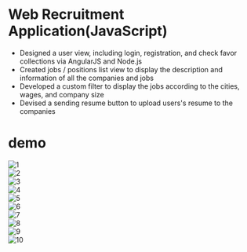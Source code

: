 # Web Recruitment Application(JavaScript)
- Designed a user view, including login, registration, and check favor collections via AngularJS and Node.js </br>
- Created jobs / positions list view to display the description and information of all the companies and jobs </br>
- Developed a custom filter to display the jobs according to the cities, wages, and company size </br>
- Devised a sending resume button to upload users's resume to the companies </br>


# demo

![1](https://user-images.githubusercontent.com/21152514/31404380-c4fc1992-adb0-11e7-9b14-c4d3b279f2fd.png)</br>
![2](https://user-images.githubusercontent.com/21152514/31404381-c517e9b0-adb0-11e7-910a-9657a9252542.png)</br>
![3](https://user-images.githubusercontent.com/21152514/31404382-c535e758-adb0-11e7-81c8-f46d62db1a15.png)</br>
![4](https://user-images.githubusercontent.com/21152514/31404383-c5507eba-adb0-11e7-9d01-015ddd385e8f.png)</br>
![5](https://user-images.githubusercontent.com/21152514/31404384-c569c208-adb0-11e7-9b0f-ba12e07aa1ae.png)</br>
![6](https://user-images.githubusercontent.com/21152514/31404385-c592eeb2-adb0-11e7-9b25-f931e2a560fc.png)</br>
![7](https://user-images.githubusercontent.com/21152514/31404386-c5aaf106-adb0-11e7-868a-748014c47687.png)</br>
![8](https://user-images.githubusercontent.com/21152514/31404387-c5c0eefc-adb0-11e7-9058-e14196159e3a.png)</br>
![9](https://user-images.githubusercontent.com/21152514/31404388-c5dda0e2-adb0-11e7-9cde-85d0ae168769.png)</br>
![10](https://user-images.githubusercontent.com/21152514/31404389-c60d466c-adb0-11e7-9e75-77c918813bf7.png)</br>
